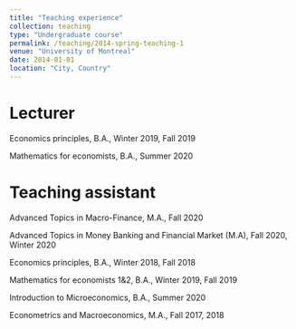```yaml
---
title: "Teaching experience"
collection: teaching
type: "Undergraduate course"
permalink: /teaching/2014-spring-teaching-1
venue: "University of Montreal"
date: 2014-01-01
location: "City, Country"
---
```


Lecturer
======
Economics principles, B.A., Winter 2019, Fall 2019

Mathematics for economists, B.A., Summer 2020

Teaching assistant
======
Advanced Topics in Macro-Finance, M.A., Fall  2020

Advanced Topics in Money Banking and Financial Market (M.A), Fall 2020, Winter 2020

Economics principles, B.A., Winter 2018, Fall 2018

Mathematics for economists 1&2, B.A., Winter 2019, Fall 2019

Introduction to Microeconomics, B.A., Summer 2020

Econometrics and Macroeconomics, M.A., Fall 2017, 2018



